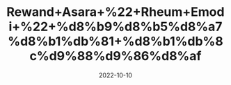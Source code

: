 ---
title: 'Rewand+Asara+%22+Rheum+Emodi+%22+%d8%b9%d8%b5%d8%a7%d8%b1%db%81+%d8%b1%db%8c%d9%88%d9%86%d8%af'
date: '2022-10-10' 
metatag: '' 
inventory: '0' 
draft: false 
# meta description 
shortDescripton: 'It+is+good+Anti-Septic.+It+is+Ant-Tumor+Herb.'
description: 'stone'
longdescription: ''
featured: True
# product Price
price: '50.0'
# Product Short Description
shortDescription: 'It+is+good+Anti-Septic.+It+is+Ant-Tumor+Herb.'
productID: '96AA0A90-5324-ED11-9968-005056B3A416'
type: 'products'
category: 'stone' 
thumnailproduct: 'https://eraconnect.blob.core.windows.net/product-images/aminsaddiquidawakhana/96AA0A90-5324-ED11-9968-005056B3A416.webp' 
images:
  - image: 'https://eraconnect.blob.core.windows.net/product-images/aminsaddiquidawakhana/96AA0A90-5324-ED11-9968-005056B3A416.webp'  
Variants:
---